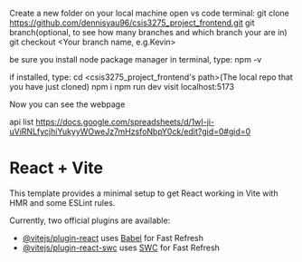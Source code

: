 Create a new folder on your local machine
open vs code terminal:
git clone https://github.com/dennisyau96/csis3275_project_frontend.git
git branch(optional, to see how many branches and which branch your are in)
git checkout <Your branch name, e.g.Kevin>

be sure you install node package manager
in terminal, type:
npm -v

if installed, type: 
cd <csis3275_project_frontend's path>(The local repo that you have just cloned)
npm i
npm run dev
visit localhost:5173

Now you can see the webpage




api list https://docs.google.com/spreadsheets/d/1wI-ji-uViRNLfycjhiYukyyWOweJz7mHzsfoNbpY0ck/edit?gid=0#gid=0





# React + Vite

This template provides a minimal setup to get React working in Vite with HMR and some ESLint rules.

Currently, two official plugins are available:

- [@vitejs/plugin-react](https://github.com/vitejs/vite-plugin-react/blob/main/packages/plugin-react/README.md) uses [Babel](https://babeljs.io/) for Fast Refresh
- [@vitejs/plugin-react-swc](https://github.com/vitejs/vite-plugin-react-swc) uses [SWC](https://swc.rs/) for Fast Refresh
